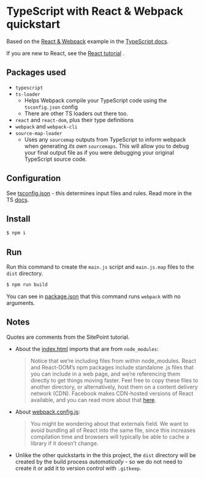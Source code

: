 # TypeScript with React & Webpack quickstart

Based on the [React & Webpack](https://www.typescriptlang.org/docs/handbook/react-&-webpack.html) example in the [TypeScript docs](https://www.typescriptlang.org/docs/).

If you are new to React, see the [React tutorial](https://reactjs.org/tutorial/tutorial.html) .


## Packages used

- `typescript`
- `ts-loader`
    - Helps Webpack compile your TypeScript code using the `tsconfig.json` config
    - There are other TS loaders out there too.
- `react` and `react-dom`, plus their type definitions
- `webpack` and `webpack-cli`
- `source-map-loader`
    - Uses any `sourcemap` outputs from TypeScript to inform webpack when generating _its own_ `sourcemaps`. This will allow you to debug your final output file as if you were debugging your original TypeScript source code.


## Configuration

See [tsconfig.json](tsconfig.json) - this determines input files and rules. Read more in the TS [docs](https://www.typescriptlang.org/docs/handbook/tsconfig-json.html).


## Install

```sh
$ npm i
```


## Run

Run this command to create the `main.js` script and `main.js.map` files to the `dist` directory.

```sh
$ npm run build
```

You can see in [package.json](package.json) that this command runs `webpack` with no arguments.


## Notes

Quotes are comments from the SitePoint tutorial.

- About the [index.html](index.html) imports that are from `node_modules`:
    > Notice that we’re including files from within node_modules. React and React-DOM’s npm packages include standalone .js files that you can include in a web page, and we’re referencing them directly to get things moving faster. Feel free to copy these files to another directory, or alternatively, host them on a content delivery network (CDN). Facebook makes CDN-hosted versions of React available, and you can read more about that [here](https://facebook.github.io/react/downloads.html#development-vs.-production-builds).
- About [webpack.config.js](webpack.config.js):
    > You might be wondering about that externals field. We want to avoid bundling all of React into the same file, since this increases compilation time and browsers will typically be able to cache a library if it doesn’t change.
- Unlike the other quickstarts in the this project, the `dist` directory will be created by the build process _automatically_ - so we do not need to create it or add it to version control with `.gitkeep`.
